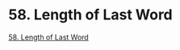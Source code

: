 # 58. Length of Last Word

[58. Length of Last Word](https://leetcode.com/problems/length-of-last-word/description/)